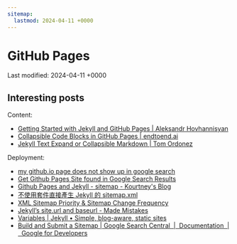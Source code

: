 ```yaml
---
sitemap:
  lastmod: 2024-04-11 +0000
---
```


# GitHub Pages

Last modified: 2024-04-11 +0000

## Interesting posts

Content:

- [Getting Started with Jekyll and GitHub Pages \| Aleksandr Hovhannisyan](https://www.aleksandrhovhannisyan.com/blog/getting-started-with-jekyll-and-github-pages/)
- [Collapsible Code Blocks in GitHub Pages \| endtoend.ai](https://www.endtoend.ai/tutorial/collapsible-code-blocks/)
- [Jekyll Text Expand or Collapsible Markdown \| Tom Ordonez](https://tomordonez.com/jekyll-text-expand-collapsible-markdown/)

Deployment:

- [my github.io page does not show up in google search](https://github.com/community/community/discussions/44421)
- [Get Github Pages Site found in Google Search Results](https://stackoverflow.com/questions/49073043/get-github-pages-site-found-in-google-search-results)
- [Github Pages and Jekyll - sitemap - Kourtney's Blog](https://klee1611.github.io/en/posts/jekyll-sitemap-github-pages.html/)
- [不使用套件直接產生 Jekyll 的 sitemap.xml](https://blog.poychang.net/generating-sitemap-in-jekyll-without-plugin/)
- [XML Sitemap Priority & Sitemap Change Frequency](https://slickplan.com/blog/xml-sitemap-priority-changefreq)
- [Jekyll’s site.url and baseurl - Made Mistakes](https://mademistakes.com/mastering-jekyll/site-url-baseurl/)
- [Variables \| Jekyll • Simple, blog-aware, static sites](https://jekyllrb.com/docs/variables/#page-variables)
- [Build and Submit a Sitemap \| Google Search Central  \|  Documentation  \|  Google for Developers](https://developers.google.com/search/docs/crawling-indexing/sitemaps/build-sitemap)
